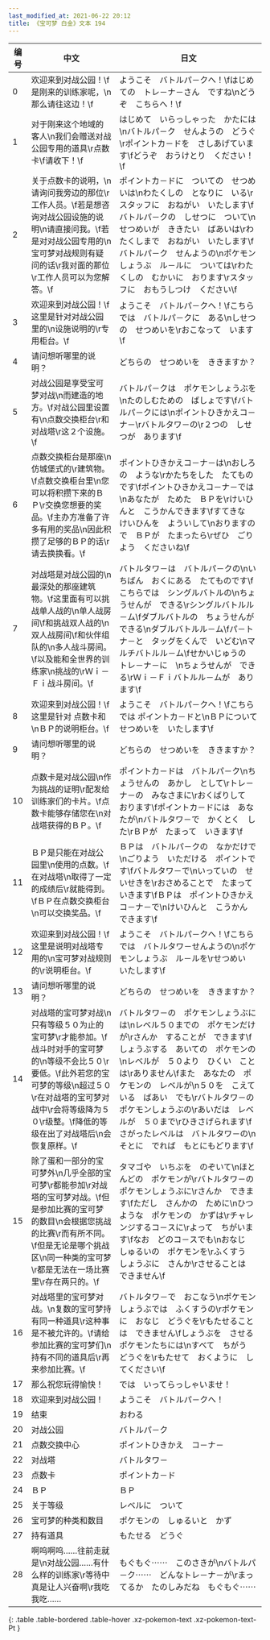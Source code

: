 ```yaml
---
last_modified_at: 2021-06-22 20:12
title: 《宝可梦 白金》文本 194
---
```

| 编号 | 中文 | 日文 |
| ---- | ---- | ---- |
| 0 | 欢迎来到对战公园！\f是刚来的训练家呢，\n那么请往这边！\f | ようこそ　バトルパ－クへ！\fはじめての　トレ－ナ－さん　ですね\nどうぞ　こちらへ！\f |
| 1 | 对于刚来这个地域的客人\n我们会赠送对战公园专用的道具\r点数卡\f请收下！\f | はじめて　いらっしゃった　かたには\nバトルパ－ク　せんようの　どうぐ\rポイントカ－ドを　さしあげています\fどうぞ　おうけとり　ください！\f |
| 2 | 关于点数卡的说明，\n请询问我旁边的那位\r工作人员。\f若是想咨询对战公园设施的说明\n请直接问我。\f若是对对战公园专用的\n宝可梦对战规则有疑问的话\r我对面的那位\r工作人员可以为您解答。\f | ポイントカ－ドに　ついての　せつめいは\nわたくしの　となりに　いる\rスタッフに　おねがい　いたします\fバトルパ－クの　しせつに　ついて\nせつめいが　ききたい　ばあいは\rわたくしまで　おねがい　いたします\fバトルパ－ク　せんようの\nポケモンしょうぶ　ル－ルに　ついては\rわたくしの　むかいに　おります\rスタッフに　おもうしつけ　ください\f |
| 3 | 欢迎来到对战公园！\f这里是针对对战公园里的\n设施说明的\r专用柜台。\f | ようこそ　バトルパ－クへ！\fこちらでは　バトルパ－クに　ある\nしせつの　せつめいを\rおこなって　います\f |
| 4 | 请问想听哪里的说明？ | どちらの　せつめいを　ききますか？ |
| 5 | 对战公园是享受宝可梦对战\n而建造的地方。\f对战公园里设置有\n点数交换柜台\r和对战塔\r这２个设施。\f | バトルパ－クは　ポケモンしょうぶを\nたのしむための　ばしょです\fバトルパ－クには\nポイントひきかえコ－ナ－\rバトルタワ－の\r２つの　しせつが　あります\f |
| 6 | 点数交换柜台是那座\n仿城堡式的\r建筑物。\f点数交换柜台里\n您可以将积攒下来的ＢＰ\r交换您想要的奖品。\f主办方准备了许多有用的奖品\n因此积攒了足够的ＢＰ的话\r请去换换看。\f | ポイントひきかえコ－ナ－は\nおしろの　ような\rかたちをした　たてものです\fポイントひきかえコ－ナ－では\nあなたが　ためた　ＢＰを\rけいひんと　こうかんできます\fすてきな　けいひんを　よういして\nおりますので　ＢＰが　たまったら\rぜひ　ごりよう　くださいね\f |
| 7 | 对战塔是对战公园的\n最深处的那座建筑物。\f这里面有可以挑战单人战的\n单人战房间\f和挑战双人战的\n双人战房间\f和伙伴组队的\n多人战斗房间。\f以及能和全世界的训练家\n挑战的\rＷｉ－Ｆｉ战斗房间。\f | バトルタワ－は　バトルパ－クの\nいちばん　おくにある　たてものです\fこちらでは　シングルバトルの\nちょうせんが　できる\rシングルバトルル－ム\fダブルバトルの　ちょうせんが　できる\nダブルバトルル－ム\fパ－トナ－と　タッグをくんで　いどむ\nマルチバトルル－ム\fせかいじゅうの　トレ－ナ－に　\nちょうせんが　できる\rＷｉ－Ｆｉバトルル－ムが　あります\f |
| 8 | 欢迎来到对战公园！\f这里是针对 点数卡和\nＢＰ的说明柜台。\f | ようこそ　バトルパ－クへ！\fこちらでは ポイントカ－ドと\nＢＰについて　せつめいを　いたします\f |
| 9 | 请问想听哪里的说明？ | どちらの　せつめいを　ききますか？ |
| 10 | 点数卡是对战公园\n作为挑战的证明\r配发给训练家们的卡片。\f点数卡能够存储您在\n对战塔获得的ＢＰ。\f | ポイントカ－ドは　バトルパ－ク\nちょうせんの　あかし　として\rトレ－ナ－の　みなさまに\rおくばりして　おります\fポイントカ－ドには　あなたが\nバトルタワ－で　かくとく　した\rＢＰが　たまって　いきます\f |
| 11 | ＢＰ是只能在对战公园里\n使用的点数。\f在对战塔\n取得了一定的成绩后\r就能得到。\fＢＰ在点数交换柜台\n可以交换奖品。\f | ＢＰは　バトルパ－クの　なかだけで\nごりよう　いただける　ポイントです\fバトルタワ－で\nいっていの　せいせきを\rおさめることで　たまって　いきます\fＢＰは　ポイントひきかえコ－ナ－で\nけいひんと　こうかん　できます\f |
| 12 | 欢迎来到对战公园！\f这里是说明对战塔专用的\n宝可梦对战规则的\r说明柜台。\f | ようこそ　バトルパ－クへ！\fこちらでは　バトルタワ－せんようの\nポケモンしょうぶ　ル－ルを\rせつめい　いたします\f |
| 13 | 请问想听哪里的说明？ | どちらの　せつめいを　ききますか？ |
| 14 | 对战塔的宝可梦对战\n只有等级５０为止的宝可梦\r才能参加。\f战斗时对手的宝可梦的\n等级不会比５０\r要低。\f此外若您的宝可梦的等级\n超过５０\r在对战塔的宝可梦对战中\r会将等级降为５０\r级整。\f降低的等级在出了对战塔后\n会恢复原样。\f | バトルタワ－の　ポケモンしょうぶには\nレベル５０までの　ポケモンだけが\rさんか　することが　できます\fしょうぶする　あいての　ポケモンの\nレベルが　５０より　ひくい　ことは\rありません\fまた　あなたの　ポケモンの　レベルが\n５０を　こえている　ばあい　でも\rバトルタワ－の　ポケモンしょうぶの\rあいだは　レベルが　５０まで\rひきさげられます\fさがったレベルは　バトルタワ－の\nそとに　でれば　もとにもどります\f |
| 15 | 除了蛋和一部分的宝可梦外\n几乎全部的宝可梦\r都能参加\r对战塔的宝可梦对战。\f但是参加比赛的宝可梦的数目\n会根据您挑战的比赛\r而有所不同。\f但是无论是哪个挑战区\n同一种类的宝可梦\r都是无法在一场比赛里\r存在两只的。\f | タマゴや　いちぶを　のぞいて\nほとんどの　ポケモンが\rバトルタワ－の　ポケモンしょうぶに\rさんか　できます\fただし　さんかの　ために\nひつような　ポケモンの　かずは\rチャレンジするコ－スに\rよって　ちがいます\fなお　どのコ－スでも\nおなじ　しゅるいの　ポケモンを\rふくすう　しょうぶに　さんか\rさせることは　できません\f |
| 16 | 对战塔里的宝可梦对战。\n复数的宝可梦持有同一种道具\r这种事是不被允许的。\f请给参加比赛的宝可梦们\n持有不同的道具后\r再来参加比赛。\f | バトルタワ－で　おこなう\nポケモンしょうぶでは　ふくすうの\rポケモンに　おなじ　どうぐを\rもたせることは　できません\fしょうぶを　させる　ポケモンたちには\nすべて　ちがう　どうぐを\rもたせて　おくように　してください\f |
| 17 | 那么祝您玩得愉快！ | では　いってらっしゃいませ！ |
| 18 | 欢迎来到对战公园！ | ようこそ　バトルパ－クへ！ |
| 19 | 结束 | おわる |
| 20 | 对战公园 | バトルパ－ク |
| 21 | 点数交换中心 | ポイントひきかえ　コ－ナ－ |
| 22 | 对战塔 | バトルタワ－ |
| 23 | 点数卡 | ポイントカ－ド |
| 24 | ＢＰ | ＢＰ |
| 25 | 关于等级 | レベルに　ついて |
| 26 | 宝可梦的种类和数目 | ポケモンの　しゅるいと　かず |
| 27 | 持有道具 | もたせる　どうぐ |
| 28 | 啊呜啊呜……往前走就是\n对战公园……有什么样的训练家\r等待中真是让人兴奋啊\r我吃我吃…… | もぐもぐ⋯⋯　このさきが\nバトルパ－ク⋯⋯　どんなトレ－ナ－が\rまってるか　たのしみだね　もぐもぐ⋯⋯ |
{: .table .table-bordered .table-hover .xz-pokemon-text .xz-pokemon-text-Pt }